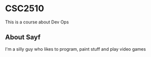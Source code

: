 # CSC2510
This is a course about Dev Ops
## About Sayf
I'm a silly guy who likes to program, paint stuff and play video games
